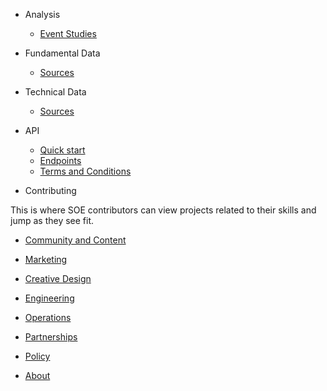 

- Analysis

  - [Event Studies](event_studies.md)

- Fundamental Data

  - [Sources](fundamental_sources.md)

- Technical Data

  - [Sources](technical_sources.md)

- API

  - [Quick start](api_quickstart.md)
  - [Endpoints](api_endpoints.md)
  - [Terms and Conditions](api_terms.md)

- Contributing

This is where SOE contributors can view projects related to their skills and jump as they see fit.

  - [Community and Content](contrib_community_content.md)
  - [Marketing](contrib_marketing.md)
  - [Creative Design](contrib_creative_design.md)
  - [Engineering](contrib_engineering.md)
  - [Operations](contrib_operations.md)
  - [Partnerships](contrib_partnerships.md)
  - [Policy](contrib_policy.md)

- [About](changelog.md)
